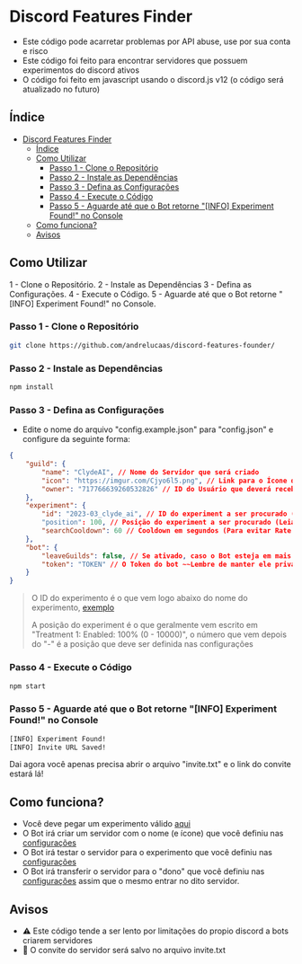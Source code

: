 # Discord Features Finder

- Este código pode acarretar problemas por API abuse, use por sua conta e risco
- Este código foi feito para encontrar servidores que possuem experimentos do discord ativos
- O código foi feito em javascript usando o discord.js v12 (o código será atualizado no futuro)

## Índice

- [Discord Features Finder](#discord-features-finder)
  - [Índice](#índice)
  - [Como Utilizar](#como-utilizar)
    - [Passo 1 - Clone o Repositório](#passo-1---clone-o-repositório)
    - [Passo 2 - Instale as Dependências](#passo-2---instale-as-dependências)
    - [Passo 3 - Defina as Configurações](#passo-3---defina-as-configurações)
    - [Passo 4 - Execute o Código](#passo-4---execute-o-código)
    - [Passo 5 - Aguarde até que o Bot retorne "\[INFO\] Experiment Found!" no Console](#passo-5---aguarde-até-que-o-bot-retorne-info-experiment-found-no-console)
  - [Como funciona?](#como-funciona)
  - [Avisos](#avisos)

## Como Utilizar

1 - Clone o Repositório.
2 - Instale as Dependências
3 - Defina as Configurações.
4 - Execute o Código.
5 - Aguarde até que o Bot retorne "[INFO] Experiment Found!" no Console.

### Passo 1 - Clone o Repositório

```bash
git clone https://github.com/andrelucaas/discord-features-founder/
```

### Passo 2 - Instale as Dependências

```bash
npm install
```

### Passo 3 - Defina as Configurações

- Edite o nome do arquivo "config.example.json" para "config.json" e configure da seguinte forma:

```json
{
    "guild": {
        "name": "ClydeAI", // Nome do Servidor que será criado
        "icon": "https://imgur.com/Cjyo6l5.png", // Link para o Ícone do Servidor que será criado
        "owner": "717766639260532826" // ID do Usuário que deverá receber posse do Servidor que será criado.
    },
    "experiment": {
        "id": "2023-03_clyde_ai", // ID do experiment a ser procurado (https://rollouts.advaith.io/)
        "position": 100, // Posição do experiment a ser procurado (Leia abaixo)
        "searchCooldown": 60 // Cooldown em segundos (Para evitar Rate Limit e Banimentos por Spam na API)
    },
    "bot": {
        "leaveGuilds": false, // Se ativado, caso o Bot esteja em mais de 9 servidores (10 ou mais) ele vai sair de todos os servidores até que tenham apenas 8.
        "token": "TOKEN" // O Token do bot ~~Lembre de manter ele privado a todo custo~~
    }
}
```

> O ID do experimento é o que vem logo abaixo do nome do experimento, [exemplo](https://i.imgur.com/rZp4k4a.png)
>
> A posição do experiment é o que geralmente vem escrito em "Treatment 1: Enabled: 100% (0 - 10000)", o número que vem depois do "-" é a posição que deve ser definida nas configurações

### Passo 4 - Execute o Código

```bash
npm start
```

### Passo 5 - Aguarde até que o Bot retorne "[INFO] Experiment Found!" no Console

```bash
[INFO] Experiment Found!
[INFO] Invite URL Saved!
```

Dai agora você apenas precisa abrir o arquivo "invite.txt" e o link do convite estará lá!

## Como funciona?

- Você deve pegar um experimento válido [aqui](https://rollouts.advaith.io)
- O Bot irá criar um servidor com o nome (e ícone) que você definiu nas [configurações](#passo-3---defina-as-configurações)
- O Bot irá testar o servidor para o experimento que você definiu nas [configurações](#passo-3---defina-as-configurações)
- O Bot irá transferir o servidor para o "dono" que você definiu nas [configurações](#passo-3---defina-as-configurações) assim que o mesmo entrar no dito servidor.

## Avisos

- ⚠️ Este código tende a ser lento por limitações do propio discord a bots criarem servidores
- 🔗 O convite do servidor será salvo no arquivo invite.txt
